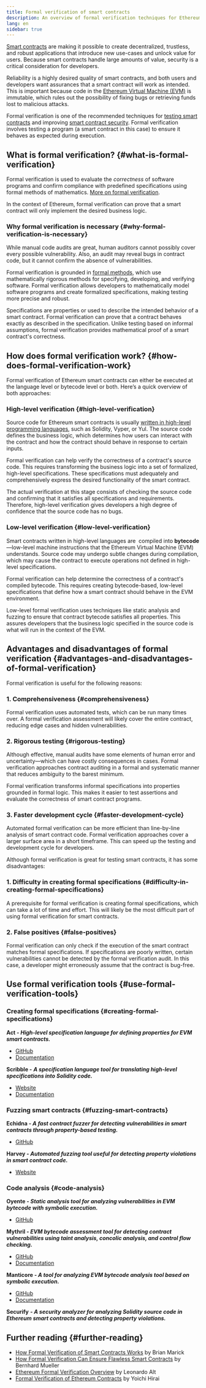 ```yaml
---
title: Formal verification of smart contracts
description: An overview of formal verification techniques for Ethereum smart contracts
lang: en
sidebar: true
---
```


[Smart contracts](/developers/docs/smart-contracts/) are making it possible to create decentralized, trustless, and robust applications that introduce new use-cases and unlock value for users. Because smart contracts handle large amounts of value, security is a critical consideration for developers.

Reliability is a highly desired quality of smart contracts, and both users and developers want assurances that a smart contract will work as intended. This is important because code in the [Ethereum Virtual Machine (EVM)](/developers/docs/evm/) is immutable, which rules out the possibility of fixing bugs or retrieving funds lost to malicious attacks.

Formal verification is one of the recommended techniques for [testing smart contracts](/developers/docs/smart-contracts/testing/) and improving [smart contract security](/developers/docs/smart-contracts/security/). Formal verification involves testing a program (a smart contract in this case) to ensure it behaves as expected during execution.

## What is formal verification? {#what-is-formal-verification}

Formal verification is used to evaluate the _correctness_ of software programs and confirm compliance with predefined specifications using formal methods of mathematics. [More on formal verification](https://en.wikipedia.org/wiki/Formal_verification).

In the context of Ethereum, formal verification can prove that a smart contract will only implement the desired business logic.

### Why formal verification is necessary {#why-formal-verification-is-necessary}

While manual code audits are great, human auditors cannot possibly cover every possible vulnerability. Also, an audit may reveal bugs in contract code, but it cannot confirm the absence of vulnerabilities.

Formal verification is grounded in [formal methods](https://en.wikipedia.org/wiki/Formal_methods), which use mathematically rigorous methods for specifying, developing, and verifying software. Formal verification allows developers to mathematically model software programs and create formalized specifications, making testing more precise and robust.

Specifications are properties or used to describe the intended behavior of a smart contract. Formal verification can prove that a contract behaves exactly as described in the specification. Unlike testing based on informal assumptions, formal verification provides mathematical proof of a smart contract's correctness.

## How does formal verification work? {#how-does-formal-verification-work}

Formal verification of Ethereum smart contracts can either be executed at the language level or bytecode level or both. Here’s a quick overview of both approaches:

### High-level verification {#high-level-verification}

Source code for Ethereum smart contracts is usually [written in high-level programming languages](/developers/docs/smart-contracts/languages/), such as Solidity, Vyper, or Yul. The source code defines the business logic, which determines how users can interact with the contract and how the contract should behave in response to certain inputs.

Formal verification can help verify the correctness of a contract's source code. This requires transforming the business logic into a set of formalized, high-level specifications. These specifications must adequately and comprehensively express the desired functionality of the smart contract.

The actual verification at this stage consists of checking the source code and confirming that it satisfies all specifications and requirements. Therefore, high-level verification gives developers a high degree of confidence that the source code has no bugs.

### Low-level verification {#low-level-verification}

Smart contracts written in high-level languages are  compiled into **bytecode**—low-level machine instructions that the Ethereum Virtual Machine (EVM) understands. Source code may undergo subtle changes during compilation, which may cause the contract to execute operations not defined in high-level specifications.

Formal verification can help determine the correctness of a contract's compiled bytecode. This requires creating bytecode-based, low-level specifications that define how a smart contract should behave in the EVM environment.

Low-level formal verification uses techniques like static analysis and fuzzing to ensure that contract bytecode satisfies all properties. This assures developers that the business logic specified in the source code is what will run in the context of the EVM.

## Advantages and disadvantages of formal verification {#advantages-and-disadvantages-of-formal-verification}

Formal verification is useful for the following reasons:

### 1. Comprehensiveness {#comprehensiveness}

Formal verification uses automated tests, which can be run many times over. A formal verification assessment will likely cover the entire contract, reducing edge cases and hidden vulnerabilities.

### 2. Rigorous testing {#rigorous-testing}

Although effective, manual audits have some elements of human error and uncertainty—which can have costly consequences in cases. Formal verification approaches contract auditing in a formal and systematic manner that reduces ambiguity to the barest minimum.

Formal verification transforms informal specifications into properties grounded in formal logic. This makes it easier to test assertions and evaluate the correctness of smart contract programs.

### 3. Faster development cycle {#faster-development-cycle}

Automated formal verification can be more efficient than line-by-line analysis of smart contract code. Formal verification approaches cover a larger surface area in a short timeframe. This can speed up the testing and development cycle for developers.

Although formal verification is great for testing smart contracts, it has some disadvantages:

### 1. Difficulty in creating formal specifications {#difficulty-in-creating-formal-specifications}

A prerequisite for formal verification is creating formal specifications, which can take a lot of time and effort. This will likely be the most difficult part of using formal verification for smart contracts.

### 2. False positives {#false-positives}

Formal verification can only check if the execution of the smart contract matches formal specifications. If specifications are poorly written, certain vulnerabilities cannot be detected by the formal verification audit. In this case, a developer might erroneously assume that the contract is bug-free.

## Use formal verification tools {#use-formal-verification-tools}

### Creating formal specifications {#creating-formal-specifications}

**Act - _High-level specification language for defining properties for EVM smart contracts._**

- [GitHub](https://github.com/ethereum/act)
- [Documentation](https://ethereum.github.io/act/)

**Scribble -** **_A specification language tool for translating high-level specifications into Solidity code._**

- [Website](https://consensys.net/diligence/scribble/)
- [Documentation](https://docs.scribble.codes/language/introduction)

### Fuzzing smart contracts {#fuzzing-smart-contracts}

**Echidna - _A fast contract fuzzer for detecting vulnerabilities in smart contracts through property-based testing._**

- [GitHub](https://github.com/crytic/echidna/)

**Harvey - _Automated fuzzing tool useful for detecting property violations in smart contract code._**

- [Website](https://consensys.net/diligence/fuzzing/)

### Code analysis {#code-analysis}

**Oyente - _Static analysis tool for analyzing vulnerabilities in EVM bytecode with symbolic execution._**

- [GitHub](https://github.com/melonproject/oyente)

**Mythril - _EVM bytecode assessment tool for detecting contract vulnerabilities using taint analysis, concolic analysis, and control flow checking._**

- [GitHub](https://github.com/ConsenSys/mythril-classic)
- [Documentation](https://mythril-classic.readthedocs.io/en/master/about.html)

**Manticore _- A tool for analyzing EVM bytecode analysis tool based on symbolic execution._**

- [GitHub](https://github.com/trailofbits/manticore)
- [Documentation](https://github.com/trailofbits/manticore/wiki)

**Securify** **_- A security analyzer for analyzing Solidity source code in Ethereum smart contracts and detecting property violations._**

## Further reading {#further-reading}

- [How Formal Verification of Smart Contracts Works](https://runtimeverification.com/blog/how-formal-verification-of-smart-contracts-works/) by Brian Marick
- [How Formal Verification Can Ensure Flawless Smart Contracts](https://media.consensys.net/how-formal-verification-can-ensure-flawless-smart-contracts-cbda8ad99bd1) by Bernhard Mueller
- [Ethereum Formal Verification Overview](https://github.com/leonardoalt/ethereum_formal_verification_overview) by Leonardo Alt
- [Formal Verification of Ethereum Contracts](https://github.com/pirapira/Ethereum-Formal-Verification-Overview) by Yoichi Hirai
